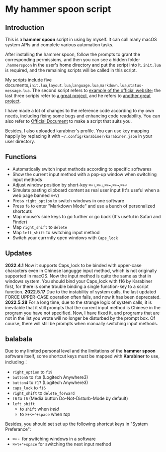 # My hammer spoon script

## Introduction
This is a **hammer spoon** script in using by myself. It can call many macOS system APIs and complete various automation tasks.

After installing the hammer spoon, follow the prompts to grant the corresponding permissions, and then you can see a hidden folder `.hammerspoon` in the user's home directory and put the script into it. `init.lua` is required, and the remaining scripts will be called in this script.

My scripts include five documents,`init.lua`,`layout.lua`,`language.lua`,`markdown.lua`,`status-message.lua`. The second script refers to [example of the official website](http://www.hammerspoon.org/go/); the last three scripts refer to [a great project](https://github.com/JIagengDing/hammerspoon-config), and he refers to [another great project](https://www.bilibili.com/video/BV1Q54y197dw).

I have made a lot of changes to the reference code according to my own needs, including fixing some bugs and enhancing code readability. You can also refer to [Official Document](http://www.hammerspoon.org/docs/) to make a script that suits you.

Besides, I also uploaded karabiner's profile. You can use key mapping happily by replacing it with `~/.config/karabiner/karabiner.json` in your user directory.

## Functions
- Automatically switch input methods according to specific softwares
- Show the current input method with a pop-up window when switching input methods 
- Adjust window position by short-key `⌘+↑`,`⌘+↓`,`⌘+←`,`⌘+→`,`⌘+⏎`
- Simulate pasting clipboard content as real user input (It's useful when a web page banned `⌘+V`)
- Press `right_option` to switch windows in one software
- Press `f6` to enter "Markdown Mode" and use a bunch of personalized shortcuts
- Map mouse's side keys to go further or go back (It's useful in Safari and Finder)
- Map `right_shift` to `delete`
- Map `left_shift` to switching input method
- Switch your currrntly open windows with `Caps_lock`

## Updates
**2022.4.1** Now it supports Caps_lock to be binded with upper-case characters even in Chinese langugge input method, which is not originally supported in macOS. Now the input method is quite the same as that in windows system. You should bind your Caps_lock with f16 by Karabiner first, for there is some trouble binding a single function-key to a script function.
**2022.5.17** Due to the instability of system calls, the last updated FORCE UPPER-CASE operation often fails, and now it has been deprecated.
**2022.5.28** For a long time, due to the strange logic of system calls, it is inevitable that it still prompts that the current input method is Chinese in the program you have not specified. Now, I have fixed it, and programs that are not in the list you wrote will no longer be disturbed by the prompt box. Of course, there will still be prompts when manually switching input methods.

## balabala
Due to my limited personal level and the limitations of the **hammer spoon** software itself, some shortcut keys must be mapped with **Karabiner** to use, including：
- `right_option` to `f19`
- `button5` to `f18` (Logitech Anywhere3)
- `button4` to `f17` (Logitech Anywhere3)
- `caps_lock` to `f16`
- `right_shift` to `delete_forward`
- `f6` to `f6` (Media button Do-Not-Disturb-Mode by default)
- `left_shift`
  - to `shift` when *held*
  - to `⌘+⌥+⌃+space` when *tap* 

Besides, you should set set up the following shortcut keys in "System Preferance":
- `⌘+・` for switching windows in a software
- `⌘+⌥+⌃+space` for switching the next input method
